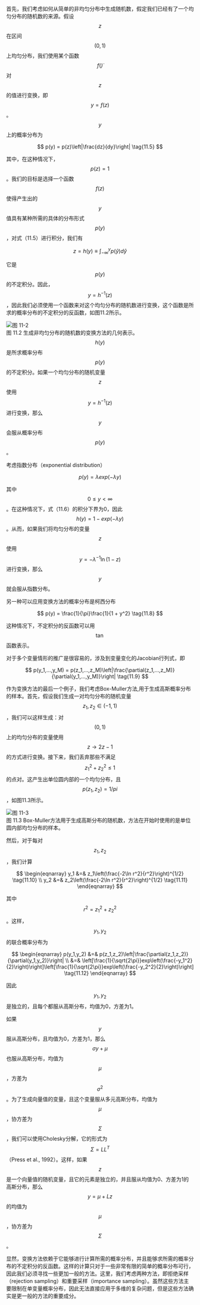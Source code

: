 首先，我们考虑如何从简单的非均匀分布中生成随机数，假定我们已经有了一个均匀分布的随机数的来源。假设$$ z $$在区间$$ (0, 1) $$上均匀分布，我们使用某个函数$$ f(\dot) $$对$$ z $$的值进行变换，即$$ y = f(z) $$。$$ y $$上的概率分布为

$$
p(y) = p(z)\left|\frac{dz}{dy}\right| \tag{11.5}
$$    

其中，在这种情况下，$$ p(z) = 1 $$。我们的目标是选择一个函数$$ f(z) $$使得产生出的$$ y $$值具有某种所需的具体的分布形式$$ p(y) $$，对式（11.5）进行积分，我们有     

$$
z = h(y) \equiv \int_{-\infty}^y p(\hat{y})d\hat{y} \tag{11.6}
$$    

它是$$ p(y) $$的不定积分。因此，$$ y = h^{−1}(z) $$，因此我们必须使用一个函数来对这个均匀分布的随机数进行变换，这个函数是所求的概率分布的不定积分的反函数，如图11.2所示。    

![图 11-2](images/11_2.png)      
图 11.2 生成非均匀分布的随机数的变换方法的几何表示。$$ h(y) $$是所求概率分布$$ p(y) $$的不定积分。如果一个均匀分布的随机变量$$ z $$使用$$ y = h^{−1}(z) $$进行变换，那么$$ y $$会服从概率分布$$ p(y) $$。


考虑指数分布（exponential distribution）    

$$
p(y) = \lambda exp(-\lambda y) \tag{11.7}
$$    

其中$$ 0 \leq y < \infty $$。在这种情况下，式（11.6）的积分下界为0，因此$$ h(y) = 1 − exp(−\lambda y) $$。从而，如果我们将均匀分布的变量$$ z $$使用$$ y = −\lambda^{−1} \ln(1 − z) $$进行变换，那么$$ y $$就会服从指数分布。    

另一种可以应用变换方法的概率分布是柯西分布    

$$
p(y) = \frac{1}{\pi}\frac{1}{1 + y^2} \tag{11.8}
$$    

这种情况下，不定积分的反函数可以用$$ \tan $$函数表示。    

对于多个变量情形的推广是很容易的，涉及到变量变化的Jacobian行列式，即     

$$
p(y_1,...,y_M) = p(z_1,...,z_M)\left|\frac{\partial(z_1,...,z_M)}{\partial(y_1,...,y_M)}\right| \tag{11.9}
$$    

作为变换方法的最后一个例子，我们考虑Box-Muller方法,用于生成高斯概率分布的样本。首先，假设我们生成一对均匀分布的随机变量$$ z_1,z_2 \in (−1,1) $$，我们可以这样生成：对$$ (0,1) $$上的均匀分布的变量使用$$ z \to 2z − 1 $$的方式进行变换。接下来，我们丢弃那些不满足$$ z_1^2 + z_2^2 \leq 1 $$的点对。这产生出单位圆内部的一个均匀分布，且$$ p(z_1, z_2) = 1 / pi $$，如图11.3所示。    

![图 11-3](images/11_3.png)      
图 11.3 Box-Muller方法用于生成高斯分布的随机数，方法在开始时使用的是单位圆内部均匀分布的样本。

然后，对于每对$$ z_1, z _2 $$，我们计算    

$$
\begin{eqnarray}
y_1 &=& z_1\left(\frac{-2\ln r^2}{r^2}\right)^{1/2} \tag{11.10} \\
y_2 &=& z_2\left(\frac{-2\ln r^2}{r^2}\right)^{1/2} \tag{11.11}
\end{eqnarray}
$$     

其中$$ r^2 = z_1^2 + z_2^2 $$。这样，$$ y_1, y_2 $$的联合概率分布为    

$$
\begin{eqnarray}
p(y_1,y_2) &=& p(z_1,z_2)\left|\frac{\partial(z_1,z_2)}{\partial(y_1,y_2)}\right| \\
&=& \left[\frac{1}{\sqrt{2\pi}}exp\left(\frac{-y_1^2}{2}\right)\right]\left[\frac{1}{\sqrt{2\pi}}exp\left(\frac{-y_2^2}{2}\right)\right] \tag{11.12}
\end{eqnarray}
$$

因此$$ y_1, y_2 $$是独立的，且每个都服从高斯分布，均值为0，方差为1。     

如果$$ y $$服从高斯分布，且均值为0，方差为1，那么$$ \sigma y + \mu $$也服从高斯分布，均值为$$ \mu $$，方差为$$ \sigma^2 $$。为了生成向量值的变量，且这个变量服从多元高斯分布，均值为$$ \mu $$，协方差为$$ \Sigma $$，我们可以使用Cholesky分解，它的形式为$$ \Sigma = LL^T $$（Press et al., 1992）。这样，如果$$ z $$是一个向量值的随机变量，且它的元素是独立的，并且服从均值为0、方差为1的高斯分布，那么$$ y = \mu + Lz $$的均值为$$ \mu
$$，协方差为$$ \Sigma $$。    

显然，变换方法依赖于它能够进行计算所需的概率分布，并且能够求所需的概率分布的不定积分的反函数。这样的计算只对于一些非常有限的简单的概率分布可行，因此我们必须寻找一些更加一般的方法。这里，我们考虑两种方法，即拒绝采样（rejection sampling）和重要采样（importance sampling）。虽然这些方法主要限制在单变量概率分布，因此无法直接应用于多维的复杂问题，但是这些方法确实是更一般的方法的重要成分。    
